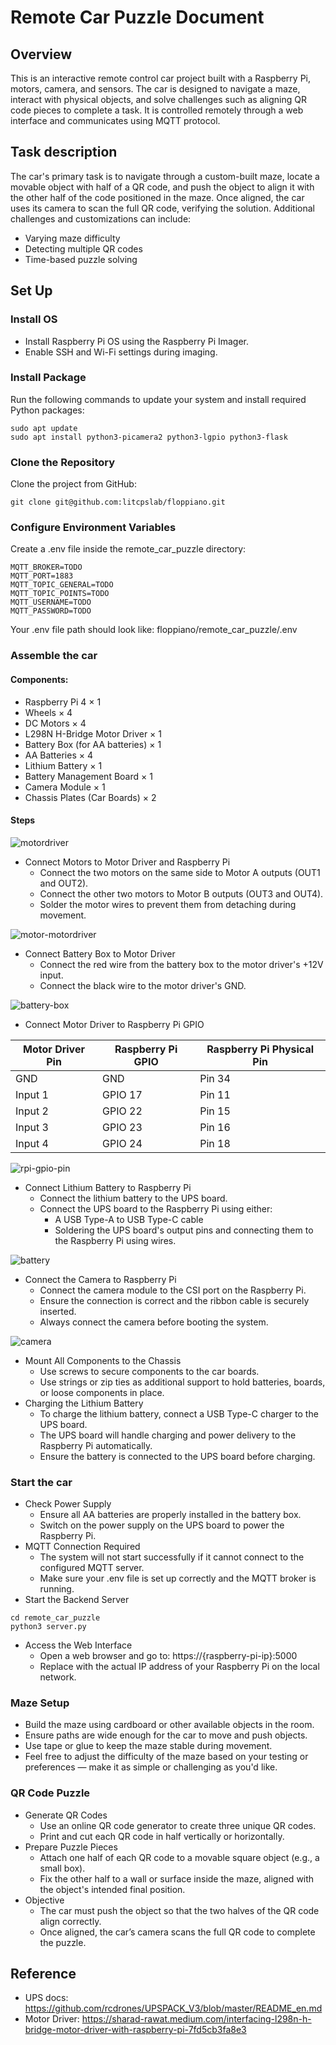 # Remote Car Puzzle Document

## Overview
This is an interactive remote control car project built with a Raspberry Pi, motors, camera, and sensors. The car is designed to navigate a maze, interact with physical objects, and solve challenges such as aligning QR code pieces to complete a task. It is controlled remotely through a web interface and communicates using MQTT protocol.

## Task description
The car's primary task is to navigate through a custom-built maze, locate a movable object with half of a QR code, and push the object to align it with the other half of the code positioned in the maze. Once aligned, the car uses its camera to scan the full QR code, verifying the solution.
Additional challenges and customizations can include:
- Varying maze difficulty
- Detecting multiple QR codes
- Time-based puzzle solving

## Set Up
### Install OS
- Install Raspberry Pi OS using the Raspberry Pi Imager.
- Enable SSH and Wi-Fi settings during imaging.

### Install Package
Run the following commands to update your system and install required Python packages:
```
sudo apt update
sudo apt install python3-picamera2 python3-lgpio python3-flask
```

### Clone the Repository
Clone the project from GitHub:
```
git clone git@github.com:litcpslab/floppiano.git
```

### Configure Environment Variables
Create a .env file inside the remote_car_puzzle directory:
```
MQTT_BROKER=TODO
MQTT_PORT=1883
MQTT_TOPIC_GENERAL=TODO
MQTT_TOPIC_POINTS=TODO
MQTT_USERNAME=TODO
MQTT_PASSWORD=TODO
```
Your .env file path should look like:
floppiano/remote_car_puzzle/.env

### Assemble the car
#### Components:
- Raspberry Pi 4 × 1
- Wheels × 4
- DC Motors × 4
- L298N H-Bridge Motor Driver × 1
- Battery Box (for AA batteries) × 1
- AA Batteries × 4
- Lithium Battery × 1
- Battery Management Board × 1
- Camera Module × 1
- Chassis Plates (Car Boards) × 2

#### Steps
![motordriver](images/L298N-motordriver.jpg)
- Connect Motors to Motor Driver and Raspberry Pi
  - Connect the two motors on the same side to Motor A outputs (OUT1 and OUT2).
  - Connect the other two motors to Motor B outputs (OUT3 and OUT4).
  - Solder the motor wires to prevent them from detaching during movement.

![motor-motordriver](images/IMG_1066.jpg)

- Connect Battery Box to Motor Driver
  - Connect the red wire from the battery box to the motor driver's +12V input.
  - Connect the black wire to the motor driver's GND.

![battery-box](images/IMG_1068.jpg)

- Connect Motor Driver to Raspberry Pi GPIO

| Motor Driver Pin | Raspberry Pi GPIO | Raspberry Pi Physical Pin
| ------- | ------- | ------- |
| GND | GND | Pin 34
| Input 1 | GPIO 17 | Pin 11 |
| Input 2 | GPIO 22 | Pin 15 |
| Input 3 | GPIO 23 | Pin 16 |
| Input 4 | GPIO 24 | Pin 18 |

![rpi-gpio-pin](images/rpi-gpio-pin.png)

- Connect Lithium Battery to Raspberry Pi
    - Connect the lithium battery to the UPS board.
    - Connect the UPS board to the Raspberry Pi using either:
        - A USB Type-A to USB Type-C cable
        - Soldering the UPS board's output pins and connecting them to the Raspberry Pi using wires.

![battery](images/IMG_1067.jpg)

- Connect the Camera to Raspberry Pi
  - Connect the camera module to the CSI port on the Raspberry Pi.
  - Ensure the connection is correct and the ribbon cable is securely inserted.
  - Always connect the camera before booting the system.

![camera](images/IMG_1065.jpg)

- Mount All Components to the Chassis
    - Use screws to secure components to the car boards.
    - Use strings or zip ties as additional support to hold batteries, boards, or loose components in place.
- Charging the Lithium Battery
    - To charge the lithium battery, connect a USB Type-C charger to the UPS board.
    - The UPS board will handle charging and power delivery to the Raspberry Pi automatically.
    - Ensure the battery is connected to the UPS board before charging.

### Start the car
- Check Power Supply
    - Ensure all AA batteries are properly installed in the battery box.
    - Switch on the power supply on the UPS board to power the Raspberry Pi.
- MQTT Connection Required
    - The system will not start successfully if it cannot connect to the configured MQTT server.
    - Make sure your .env file is set up correctly and the MQTT broker is running.
- Start the Backend Server
```
cd remote_car_puzzle
python3 server.py
```
- Access the Web Interface
    - Open a web browser and go to: https://{raspberry-pi-ip}:5000
    - Replace <raspberry-pi-ip> with the actual IP address of your Raspberry Pi on the local network.

### Maze Setup
- Build the maze using cardboard or other available objects in the room.
- Ensure paths are wide enough for the car to move and push objects.
- Use tape or glue to keep the maze stable during movement.
- Feel free to adjust the difficulty of the maze based on your testing or preferences — make it as simple or challenging as you'd like.

### QR Code Puzzle
- Generate QR Codes
    - Use an online QR code generator to create three unique QR codes.
    - Print and cut each QR code in half vertically or horizontally.
- Prepare Puzzle Pieces
    - Attach one half of each QR code to a movable square object (e.g., a small box).
    - Fix the other half to a wall or surface inside the maze, aligned with the object's intended final position.
- Objective
    - The car must push the object so that the two halves of the QR code align correctly.
    - Once aligned, the car’s camera scans the full QR code to complete the puzzle.

## Reference
- UPS docs: https://github.com/rcdrones/UPSPACK_V3/blob/master/README_en.md
- Motor Driver: https://sharad-rawat.medium.com/interfacing-l298n-h-bridge-motor-driver-with-raspberry-pi-7fd5cb3fa8e3
